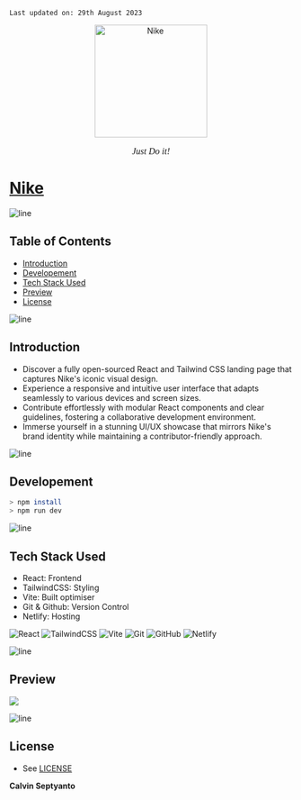     Last updated on: 29th August 2023

<div align=center>
    <a href="https://nike-landing-ui-project.netlify.app/">
        <img width="200" src="https://github.com/warmachine028/nike/assets/75939390/13f332c1-d94b-4a53-88d3-6b06eb85ee34" alt="Nike">
    </a>
    <p style="font-family: montserrat, calibri; font-size:12pt; font-style:italic"> Just Do it! </p>
</div>

# [Nike](https://nike-landing-ui-project.netlify.app/)

![line]

## Table of Contents

- [Introduction](#introduction)
- [Developement](#developement)
- [Tech Stack Used](#tech-stack-used)
- [Preview](#preview)
- [License](#license)

![line]

## Introduction

- Discover a fully open-sourced React and Tailwind CSS landing page that captures Nike's iconic visual design.
- Experience a responsive and intuitive user interface that adapts seamlessly to various devices and screen sizes.
- Contribute effortlessly with modular React components and clear guidelines, fostering a collaborative development environment.
- Immerse yourself in a stunning UI/UX showcase that mirrors Nike's brand identity while maintaining a contributor-friendly approach.

![line]

## Developement

```sh
> npm install
> npm run dev
```

![line]

## Tech Stack Used

- React: Frontend
- TailwindCSS: Styling
- Vite: Built optimiser
- Git & Github: Version Control
- Netlify: Hosting

![React](https://img.shields.io/badge/react-%2320232a.svg?style=for-the-badge&logo=react&logoColor=%2361DAFB) ![TailwindCSS](https://img.shields.io/badge/tailwindcss-%2338B2AC.svg?style=for-the-badge&logo=tailwind-css&logoColor=blue) ![Vite](https://img.shields.io/badge/vite-%23646CFF.svg?style=for-the-badge&logo=vite&logoColor=white) ![Git](https://img.shields.io/badge/git-%23F05033.svg?style=for-the-badge&logo=git&logoColor=white) ![GitHub](https://img.shields.io/badge/github-%23121011.svg?style=for-the-badge&logo=github&logoColor=white) ![Netlify](https://img.shields.io/badge/Netlify-000000?style=for-the-badge&logo=netlify&logoColor=white)

![line]

## Preview

![](![Untitled_design-removebg-preview](https://github.com/calvinseptyanto/nike-landing-page/assets/98633109/01483c5f-49bc-4938-9af5-f856c17948a9)
)

![line]

## License

- See [LICENSE]

**Calvin Septyanto**

[line]: https://user-images.githubusercontent.com/75939390/137615281-3a875960-92cc-407f-97fe-fd2319bdb252.png
[License]: https://github.com/calvinseptyanto/nike-landing-page/blob/main/LICENSE
[badges]: https://github.com/Ileriayo/markdown-badges

<!-- 26/08/23 -->
